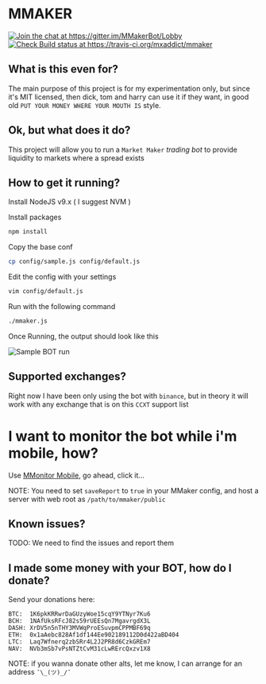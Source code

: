 # MMAKER

<a href="https://gitter.im/MMakerBot/Lobby?utm_source=badge&utm_medium=badge&utm_campaign=pr-badge&utm_content=badge"><img alt="Join the chat at https://gitter.im/MMakerBot/Lobby" src="https://badges.gitter.im/MMakerBot/Lobby.svg"></a>
<a href="https://travis-ci.org/mxaddict/mmaker"><img alt="Check Build status at https://travis-ci.org/mxaddict/mmaker" src="https://travis-ci.org/mxaddict/mmaker.svg?branch=master"></a>

## What is this even for?

The main purpose of this project is for my experimentation only, but since it's MIT licensed, then dick, tom and harry can use it if they want, in good old `PUT YOUR MONEY WHERE YOUR MOUTH IS` style.

## Ok, but what does it do?

This project will allow you to run a `Market Maker` *trading bot* to provide liquidity to markets where a spread exists

## How to get it running?

Install NodeJS v9.x ( I suggest NVM )

Install packages

```bash
npm install
```

Copy the base conf

```bash
cp config/sample.js config/default.js
```

Edit the config with your settings

```bash
vim config/default.js
```

Run with the following command

```bash
./mmaker.js
```

Once Running, the output should look like this

![Sample BOT run](https://raw.githubusercontent.com/mxaddict/mmaker/master/img/output.png)

## Supported exchanges?

Right now I have been only using the bot with `binance`, but in theory it will work with any exchange that is on this `CCXT` support list

# I want to monitor the bot while i'm mobile, how?

Use [MMonitor Mobile](https://github.com/mxaddict/mmonitor-mobile), go ahead, click it...

NOTE: You need to set `saveReport` to `true` in your MMaker config, and host a server with web root as `/path/to/mmaker/public`

## Known issues?

TODO: We need to find the issues and report them

## I made some money with your BOT, how do I donate?

Send your donations here:

```
BTC:  1K6pkKRRwrDaGUzyWoe15cqY9YTNyr7Ku6
BCH:  1NAfUksRFcJ82s59rUEEsQn7MgavrgdX3L
DASH: XrDV5n5nTHY3MVWqProESuvpmCPPMBF69q
ETH:  0x1aAebc828Af1df144Ee902189112D0d422aBD404
LTC:  Laq7Wfnerq2zbSRr4L2J2PR8d6CzkGREm7
NAV:  NVb3mSb7vPsNTZtCvM31cLwRErcQxzv1X8
```

NOTE: if you wanna donate other alts, let me know, I can arrange for an address `¯\_(ツ)_/¯`
